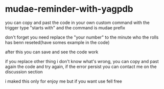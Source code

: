 # mudae-reminder-with-yagpdb

you can copy and past the code in your own custom command with the trigger type "starts with" and the command is mudae prefix

don't forget you need replace the "your number" to the minute who the rolls has benn reseted(have somes example in the code)

after this you can save and see the code work

if you replace other thing i don't know what's wrong, you can copy and past again the code and try again, if the error persist you can contact me on the discussion section

i maked this only for enjoy me but if you want use fell free
